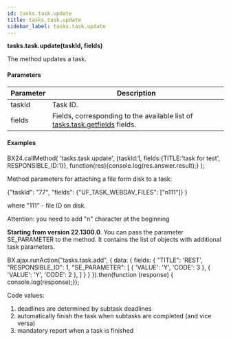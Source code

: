 ```yaml
---
id: tasks.task.update
title: tasks.task.update
sidebar_label: tasks.task.update
---
```

**tasks.task.update(**taskId, fields**)**

The method updates a task.

#### Parameters

| Parameter | Description |
| --- | --- |
| taskId | Task ID. |
| fields | Fields, corresponding to the available list of [tasks.task.getfields](/rest_help/tasks/task/tasks/tasks_task_getFields.php) fields. |

#### Examples

BX24.callMethod(
  'tasks.task.update',
  {taskId:1, fields:{TITLE:'task for test', RESPONSIBLE_ID:1}},
  function(res){console.log(res.answer.result);}
);

Method parameters for attaching a file form disk to a task:

{"taskId": "77", "fields": {"UF\_TASK\_WEBDAV_FILES": \["n111"\]} }

where "111" - file ID on disk.

Attention: you need to add "n" character at the beginning



**Starting from version 22.1300.0**. You can pass the parameter SE_PARAMETER to the method. It contains the list of objects with additional task parameters.

BX.ajax.runAction("tasks.task.add", {
    data: {
       fields: {
           "TITLE": 'REST',
           "RESPONSIBLE_ID": 1,
           "SE_PARAMETER": \[
               {
                   'VALUE': 'Y',
                   'CODE': 3
               },
               {
                   'VALUE': 'Y',
                   'CODE': 2
               },
           \]
       }
   }
}).then(function (response) { console.log(response);});

Code values:

1.  deadlines are determined by subtask deadlines
2.  automatically finish the task when subtasks are completed (and vice versa)
3.  mandatory report when a task is finished